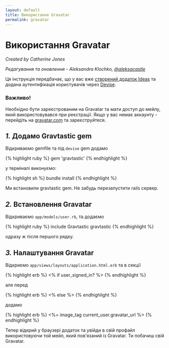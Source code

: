 ```yaml
---
layout: default
title: Використання Gravatar
permalink: gravatar
---
```


# Використання Gravatar

*Created by Catherine Jones*

*Редагування та оновлення -  Aleksandra Klochko, [@aleksacastle](https://github.com/aleksacastle)*

Ця iнструкцiя передбачає, що у вас вже [створений додаток Ideas](http://guides.railsgirls.com/app/) та додана аутентифікація користувачів через [Devise](http://guides.railsgirls.com/devise/).

### Важливо!

Необхідно бути зареєстрованим на Gravatar та мати доступ до мейлу, який використовувався при реєстрації. Якщо у вас немає аккаунту - перейдіть на [gravatar.com](http://en.gravatar.com/) та зареєструйтеся.

## *1.* Додамо Gravtastic gem

Відкриваємо gemfile та під `devise` gem додамо

{% highlight ruby %}
gem 'gravtastic'
{% endhighlight %}

у терміналі виконуємо:

{% highlight sh %}
bundle install
{% endhighlight %}

Ми встановили gravtastic gem. Не забудь перезапустити rails сервер.

## *2.* Встановлення Gravatar

Відкриваємо `app/models/user.rb`, та додаємо

{% highlight ruby %}
include Gravtastic
gravtastic
{% endhighlight %}

одразу ж після першого рядку.

## *3.* Налаштування Gravatar

Відкриємо `app/views/layouts/application.html.erb` та в секції

{% highlight erb %}
<% if user_signed_in? %>
{% endhighlight %}

але перед

{% highlight erb %}
<% else %>
{% endhighlight %}

додамо

{% highlight erb %}
<%= image_tag current_user.gravatar_url %>
{% endhighlight %}

Тепер відкрий у браузері додаток та увійди в свій профайл використовуючи той мейл, який пов'язаний із Gravatar. Ти побачиш свій Gravatar.
